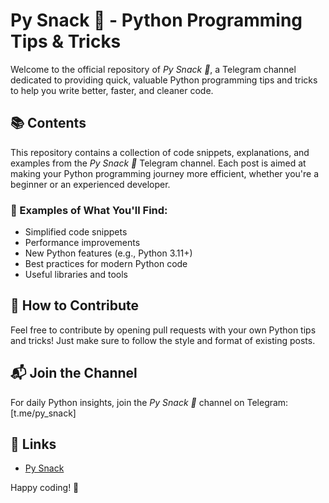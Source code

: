# Py Snack 🍿 - Python Programming Tips & Tricks

Welcome to the official repository of *Py Snack 🍿*, a Telegram channel dedicated to providing quick, valuable Python programming tips and tricks to help you write better, faster, and cleaner code.

## 📚 Contents
This repository contains a collection of code snippets, explanations, and examples from the *Py Snack 🍿* Telegram channel. Each post is aimed at making your Python programming journey more efficient, whether you're a beginner or an experienced developer.

### 🧠 Examples of What You'll Find:
- Simplified code snippets
- Performance improvements
- New Python features (e.g., Python 3.11+)
- Best practices for modern Python code
- Useful libraries and tools

## 🚀 How to Contribute
Feel free to contribute by opening pull requests with your own Python tips and tricks! Just make sure to follow the style and format of existing posts.

## 📬 Join the Channel
For daily Python insights, join the *Py Snack 🍿* channel on Telegram: [t.me/py_snack]

## 🔗 Links
- [Py Snack]([t.me/py_snack])

Happy coding! 🐍
